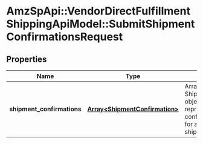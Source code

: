 # AmzSpApi::VendorDirectFulfillmentShippingApiModel::SubmitShipmentConfirmationsRequest

## Properties
Name | Type | Description | Notes
------------ | ------------- | ------------- | -------------
**shipment_confirmations** | [**Array&lt;ShipmentConfirmation&gt;**](ShipmentConfirmation.md) | Array of ShipmentConfirmation objects, each representing confirmation details for a specific shipment. | [optional] 

